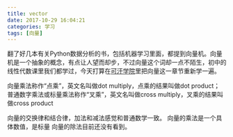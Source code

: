 ```yaml
---
title: vector
date: 2017-10-29 16:04:21
categories: 学习
tags: [向量]
---
```


翻了好几本有关Python数据分析的书，包括机器学习里面，都提到向量机。向量机是一个抽象的概念，有点让人望而却步，不过向量这个词却一点不陌生，初中的线性代数课里我们都学过，今天打算在[可汗学院](http://open.163.com/movie/2011/6/4/N/M82ICR1D9_M83C9F94N.html)里把向量这一章节重新学一遍。

向量乘法称作“点乘”，英文名叫做dot multiply，点乘的结果叫做dot product；
普通数字乘法或标量乘法称作“叉乘”，英文名叫做cross multiply，叉乘的结果叫做cross product

向量的交换律和结合律，加法和减法感觉和普通数学一致。
向量的乘法是一个具体数值，是标量
向量的除法目前还没有看到。




